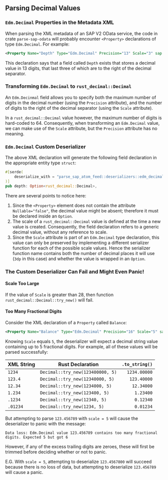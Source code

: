 ## Parsing Decimal Values


### `Edm.Decimal` Properties in the Metadata XML

When parsing the XML metadata of an SAP V2 OData service, the code in crate `parse-sap-odata` will probably encounter `<Property>` declarations of type `Edm.Decimal`.
For example:

```xml
<Property Name="Depth" Type="Edm.Decimal" Precision="13" Scale="3" sap:unicode="false" sap:unit="DimUnit" sap:label="Dimensions"/>
```

This declaration says that a field called `Depth` exists that stores a decimal value in 13 digits, that last three of which are to the right of the decimal separator.

### Transforming `Edm.Decimal` to `rust_decimal::Decimal`

An `Edm.Decinmal` field allows you to specify both the maximum number of digits in the decimal number (using the `Precision` attribute), and the number of digits to the right of the decimal separator (using the `Scale` attribute).

In a `rust_decimal::Decimal` value however, the maximum number of digits is hard-coded to 64.  Consequently, when transforming an `Edm.Decimal` value, we can make use of the `Scale` attribute, but the `Precision` attribute has no meaning.

### `Edm.Decimal` Custom Deserializer

The above XML declaration will generate the following field declaration in the appropriate entity type `struct`:

```rust
#[serde(
    deserialize_with = "parse_sap_atom_feed::deserializers::edm_decimal::to_rust_decimal_3dp_opt"
)]
pub depth: Option<rust_decimal::Decimal>,
```

There are several points to notice here:

1. Since the `<Property>` element does not contain the attribute `Nullable="false"`, the decimal value might be absent; therefore it must be declared inside an `Option`.
1. The scale of a `rust_decimal::Decimal` value is defined at the time a new value is created.
    Consequently, the field declaration refers to a generic decimal value, without any reference to scale.
1. Since the `Scale` attribute is part of an `Edm.Decimal` type declaration, this value can only be preserved by implementing a different serializer function for each of the possible scale values.
    Hence the serializer function name contains both the number of decimal places it will use (`3dp` in this case) and whether the value is wrapped in an `Option`.

### The Custom Deserializer Can Fail and Might Even Panic!

#### Scale Too Large

If the value of `Scale` is greater than 28, then function `rust_decimal::Decimal::try_new()` will fail.

#### Too Many Fractional Digits

Consider the XML declaration of a `Property` called `Balance`:

```xml
<Property Name="Balance" Type="Edm.Decimal" Precision="16" Scale="5" sap:unicode="false" sap:unit="CurrencyCode" sap:label="Account Balance"/>
```

Knowing `Scale` equals `5`, the deserializer will expect a decimal string value containing up to 5 fractional digits.
For example, all of these values will be parsed successfully:

| XML String | Rust Declaration                 | `.to_string()` |
|------------|----------------------------------|---------------:|
| `1234`     | `Decimal::try_new(123400000, 5)` |   `1234.00000` |
| `123.4`    | `Decimal::try_new(12340000, 5)`  |    `123.40000` |
| `12.34`    | `Decimal::try_new(1234000, 5)`   |     `12.34000` |
| `1.234`    | `Decimal::try_new(123400, 5)`    |      `1.23400` |
| `.1234`    | `Decimal::try_new(12340, 5)`     |      `0.12340` |
| `.01234`   | `Decimal::try_new(1234, 5)`      |      `0.01234` |

But attempting to parse `123.456789` with `scale = 5` will cause the deserializer to panic with the message:

`Data loss: Edm.Decimal value 123.456789 contains too many fractional digits. Expected 5 but got 6`

However, if any of the excess trailing digits are zeroes, these will first be trimmed before deciding whether or not to panic.

E.G. With `scale = 5`, attempting to deserialize `123.4567800` will succeed because there is no loss of data, but attempting to deserialize `123.456789` will cause a panic.
